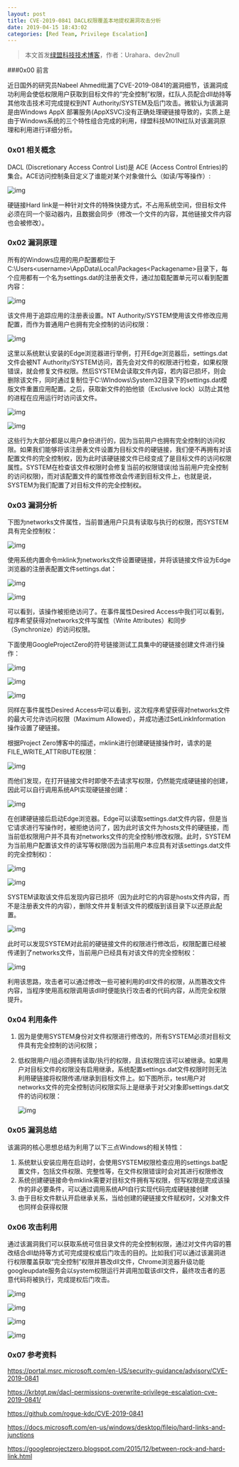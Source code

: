 ```yaml
---
layout: post
title: CVE-2019-0841 DACL权限覆盖本地提权漏洞攻击分析
date: 2019-04-15 18:43:02
categories: [Red Team, Privilege Escalation]
---
```


> 本文首发[绿盟科技技术博客](http://blog.nsfocus.net/cve-2019-0841-dacl/)，作者：Urahara、dev2null

###0x00 前言

近日国外的研究员Nabeel Ahmed纰漏了CVE-2019-0841的漏洞细节，该漏洞成功利用会使低权限用户获取到目标文件的“完全控制”权限，红队人员配合dll劫持等其他攻击技术可完成提权到NT Authority/SYSTEM及后门攻击。微软认为该漏洞是由Windows AppX 部署服务(AppXSVC)没有正确处理硬链接导致的，实质上是由于Windows系统的三个特性组合完成的利用，绿盟科技M01N红队对该漏洞原理和利用进行详细分析。

### 0x01 相关概念

DACL (Discretionary Access Control List)是 ACE (Access Control Entries)的集合。ACE访问控制条目定义了谁能对某个对象做什么（如读/写等操作）:

![img](http://reverse-tcp.xyz/img/posts/CVE-2019-0841/CVE-2019-0841-001.png)

硬链接Hard link是一种针对文件的特殊快捷方式，不占用系统空间，但目标文件必须在同一个驱动器内，且数据会同步（修改一个文件的内容，其他链接文件内容也会被修改）。

### 0x02 漏洞原理

所有的Windows应用的用户配置都位于C:\Users\<username>\AppData\Local\Packages\<Packagename>目录下，每个应用都有一个名为settings.dat的注册表文件，通过加载配置单元可以看到配置内容：

![img](http://reverse-tcp.xyz/img/posts/CVE-2019-0841/CVE-2019-0841-002.png)

该文件用于追踪应用的注册表设置。NT Authority/SYSTEM使用该文件修改应用配置，而作为普通用户也拥有完全控制的访问权限：

![img](http://reverse-tcp.xyz/img/posts/CVE-2019-0841/CVE-2019-0841-003.png)

这里以系统默认安装的Edge浏览器进行举例，打开Edge浏览器后，settings.dat文件会被NT Authority/SYSTEM访问，首先会对文件的权限进行检查，如果权限错误，就会修复文件权限。然后SYSTEM会读取文件内容，若内容已损坏，则会删除该文件，同时通过复制位于C:\WIndows\System32目录下的settings.dat模版文件重置应用配置。之后，获取新文件的拍他锁（Exclusive lock）以防止其他的进程在应用运行时访问该文件。

![img](http://reverse-tcp.xyz/img/posts/CVE-2019-0841/CVE-2019-0841-004.png)

![img](http://reverse-tcp.xyz/img/posts/CVE-2019-0841/CVE-2019-0841-005.png)

这些行为大部分都是以用户身份进行的，因为当前用户也拥有完全控制的访问权限。如果我们能够将该注册表文件设置为目标文件的硬链接，我们便不再拥有对该配置文件的完全控制权，因为此时该硬链接文件已经变成了是目标文件的访问权限属性。SYSTEM在检查该文件权限时会修复当前的权限错误(给当前用户完全控制的访问权限)，而对该配置文件的属性修改会传递到目标文件上，也就是说，SYSTEM为我们配置了对目标文件的完全控制权。

### 0x03 漏洞分析

下图为networks文件属性，当前普通用户只具有读取与执行的权限，而SYSTEM具有完全控制权：

![img](http://reverse-tcp.xyz/img/posts/CVE-2019-0841/CVE-2019-0841-006.png)

使用系统内置命令mklink为networks文件设置硬链接，并将该链接文件设为Edge浏览器的注册表配置文件settings.dat：

![img](http://reverse-tcp.xyz/img/posts/CVE-2019-0841/CVE-2019-0841-007.png)

![img](http://reverse-tcp.xyz/img/posts/CVE-2019-0841/CVE-2019-0841-008.png)

可以看到，该操作被拒绝访问了。在事件属性Desired Access中我们可以看到，程序希望获得对networks文件写属性（Write Attributes）和同步（Synchronize）的访问权限。

下面使用GoogleProjectZero的符号链接测试工具集中的硬链接创建文件进行操作：

![img](http://reverse-tcp.xyz/img/posts/CVE-2019-0841/CVE-2019-0841-009.png)

![img](http://reverse-tcp.xyz/img/posts/CVE-2019-0841/CVE-2019-0841-010.png)

![img](http://reverse-tcp.xyz/img/posts/CVE-2019-0841/CVE-2019-0841-011.png)

同样在事件属性Desired Access中可以看到，这次程序希望获得对networks文件的最大可允许访问权限（Maximum Allowed），并成功通过SetLinkInformation操作设置了硬链接。

根据Project Zero博客中的描述，mklink进行创建硬链接操作时，请求的是FILE_WRITE_ATTRIBUTE权限：

![img](http://reverse-tcp.xyz/img/posts/CVE-2019-0841/CVE-2019-0841-012.png)

而他们发现，在打开链接文件时即使不去请求写权限，仍然能完成硬链接的创建，因此可以自行调用系统API实现硬链接创建：

![img](http://reverse-tcp.xyz/img/posts/CVE-2019-0841/CVE-2019-0841-013.png)

在创建硬链接后启动Edge浏览器。Edge可以读取settings.dat文件内容，但是当它请求进行写操作时，被拒绝访问了，因为此时该文件为hosts文件的硬链接，而当前低权限用户并不具有对networks文件的完全控制/修改权限。此时，SYSTEM为当前用户配置该文件的读写等权限(因为当前用户本应具有对该settings.dat文件的完全控制权)：

![img](http://reverse-tcp.xyz/img/posts/CVE-2019-0841/CVE-2019-0841-014.png)

![img](http://reverse-tcp.xyz/img/posts/CVE-2019-0841/CVE-2019-0841-015.png)

SYSTEM读取该文件后发现内容已损坏（因为此时它的内容是hosts文件内容，而不是注册表文件的内容），删除文件并复制该文件的模版到该目录下以还原此配置。

![img](http://reverse-tcp.xyz/img/posts/CVE-2019-0841/CVE-2019-0841-016.png)

此时可以发现SYSTEM对此前的硬链接文件的权限进行修改后，权限配置已经被传递到了networks文件，当前用户已经具有对该文件的完全控制权：

![img](http://reverse-tcp.xyz/img/posts/CVE-2019-0841/CVE-2019-0841-017.png)

利用该思路，攻击者可以通过修改一些可被利用的dll文件的权限，从而篡改文件内容，当程序使用高权限调用该dll时便能执行攻击者的代码内容，从而完全权限提升。

### 0x04 利用条件

1. 因为是使用SYSTEM身份对文件权限进行修改的，所有SYSTEM必须对目标文件具有完全控制的访问权限；

2. 低权限用户/组必须拥有读取/执行的权限，且该权限应该可以被继承。如果用户对目标文件的权限没有启用继承，系统配置settings.dat文件权限时则无法利用硬链接将权限传递/继承到目标文件上。如下图所示，test用户对networks文件的完全控制访问权限实际上是继承于对父对象即settings.dat文件的访问权限：

   ![img](http://reverse-tcp.xyz/img/posts/CVE-2019-0841/CVE-2019-0841-018.png)

### 0x05 漏洞总结

该漏洞的核心思想总结为利用了以下三点Windows的相关特性：

1. 系统默认安装应用在启动时，会使用SYSTEM权限检查应用的settings.bat配置文件，包括文件权限、完整性等，在文件权限错误时会对其进行权限修改
2. 系统创建硬链接命令mklink需要对目标文件拥有写权限，但写权限是完成该操作的非必要条件，可以通过调用系统API自行实现代码完成硬链接创建
3. 由于目标文件默认开启继承关系，当给创建的硬链接文件赋权时，父对象文件也同样会获得权限

### 0x06 攻击利用

通过该漏洞我们可以获取系统可信目录文件的完全控制权限，通过对文件内容的篡改结合dll劫持等方式可完成提权或后门攻击的目的。比如我们可以通过该漏洞进行权限覆盖获取“完全控制”权限并篡改dll文件，Chrome浏览器升级功能googleupdate服务会以system权限运行并调用加载该dll文件，最终攻击者的恶意代码将被执行，完成提权后门攻击。

![img](http://reverse-tcp.xyz/img/posts/CVE-2019-0841/CVE-2019-0841-019.png)

![img](http://reverse-tcp.xyz/img/posts/CVE-2019-0841/CVE-2019-0841-020.png)

![img](http://reverse-tcp.xyz/img/posts/CVE-2019-0841/CVE-2019-0841-021.png)

![img](http://reverse-tcp.xyz/img/posts/CVE-2019-0841/CVE-2019-0841-022.png)

### 0x07 参考资料

https://portal.msrc.microsoft.com/en-US/security-guidance/advisory/CVE-2019-0841

https://krbtgt.pw/dacl-permissions-overwrite-privilege-escalation-cve-2019-0841/

https://github.com/rogue-kdc/CVE-2019-0841

https://docs.microsoft.com/en-us/windows/desktop/fileio/hard-links-and-junctions

<https://googleprojectzero.blogspot.com/2015/12/between-rock-and-hard-link.html>

 